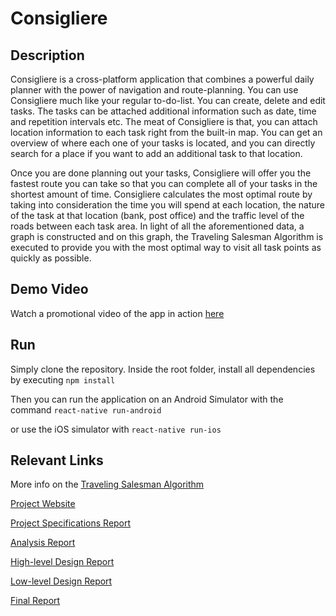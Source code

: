 # Consigliere

## Description
Consigliere is a cross-platform application that combines a powerful daily planner with the power of navigation and route-planning. You can use Consigliere much like your regular to-do-list. You can create, delete and edit tasks. The tasks can be attached additional information such as date, time and repetition intervals etc. The meat of Consigliere is that, you can attach location information to each task right from the built-in map. You can get an overview of where each one of your tasks is located, and you can directly search for a place if you want to add an additional task to that location.

Once you are done planning out your tasks, Consigliere will offer you the fastest route you can take so that you can complete all of your tasks in the shortest amount of time. Consigliere calculates the most optimal route by taking into consideration the time you will spend at each location, the nature of the task at that location (bank, post office) and the traffic level of the roads between each task area. In light of all the aforementioned data, a graph is constructed and on this graph, the Traveling Salesman Algorithm is executed to provide you with the most optimal way to visit all task points as quickly as possible.

## Demo Video
Watch a promotional video of the app in action [here](https://youtu.be/iv0iDcLMR2Q)

## Run
Simply clone the repository. Inside the root folder, install all dependencies by executing ``` npm install ```

Then you can run the application on an Android Simulator with the command ```react-native run-android```

or use the iOS simulator with ```react-native run-ios```

## Relevant Links
More info on the [Traveling Salesman Algorithm](https://en.wikipedia.org/wiki/Travelling_salesman_problem)

[Project Website](consigliere-app.github.io)

[Project Specifications Report](https://consigliere-app.github.io/assets/files/Specifications_Consigliere.pdf)

[Analysis Report](https://consigliere-app.github.io/assets/files/analysis_report_consigliere.pdf)

[High-level Design Report](https://consigliere-app.github.io/assets/files/highlevel_design_report_consigliere.pdf)

[Low-level Design Report](https://consigliere-app.github.io/assets/files/lldreport.pdf)

[Final Report](https://consigliere-app.github.io/assets/files/final_report.pdf)

